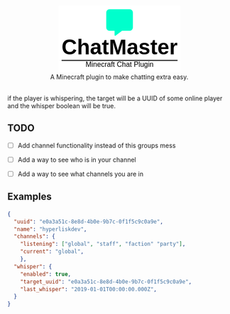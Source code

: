 <div align="center">
    <img src="./assets/logo.png" alt="project logo"/> <br/>
    A Minecraft plugin to make chatting extra easy.<br/> <br/>
</div>




if the player is whispering, the target will be a UUID of some online player and the whisper boolean will be true.



## TODO

- [ ] Add channel functionality instead of this groups mess
- [ ] Add a way to see who is in your channel
- [ ] Add a way to see what channels you are in


## Examples

```json
{
  "uuid": "e0a3a51c-8e8d-4b0e-9b7c-0f1f5c9c0a9e",
  "name": "hyperliskdev",
  "channels": {
    "listening": ["global", "staff", "faction" "party"],
    "current": "global",
    },
  "whisper": {
    "enabled": true,
    "target_uuid": "e0a3a51c-8e8d-4b0e-9b7c-0f1f5c9c0a9e",
    "last_whisper": "2019-01-01T00:00:00.000Z",
  }
}
```